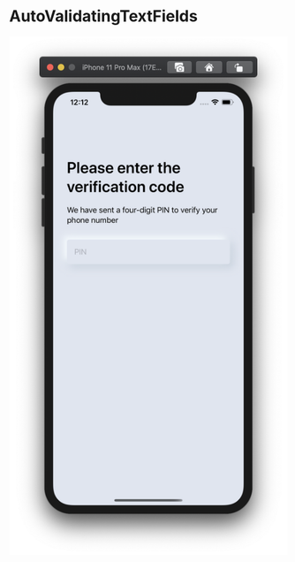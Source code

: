 # AutoValidatingTextFields

![](https://github.com/ram4ik/AutoValidatingTextFields/blob/master/AutoValidatingTextFields/Assets.xcassets/Screenshot%202020-04-01%20at%2012.12.02.imageset/Screenshot%202020-04-01%20at%2012.12.02.png)
